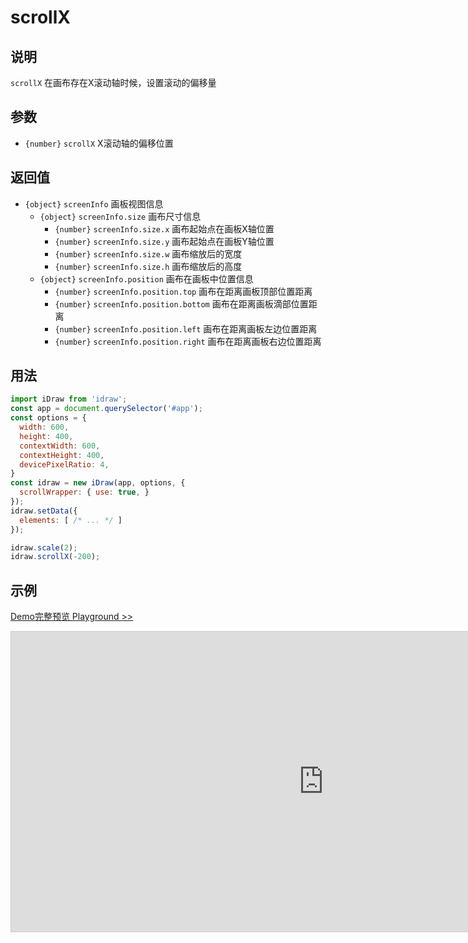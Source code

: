 # scrollX

## 说明

`scrollX` 在画布存在X滚动轴时候，设置滚动的偏移量

## 参数

- `{number}` `scrollX` X滚动轴的偏移位置

## 返回值

- `{object}` `screenInfo` 画板视图信息
  - `{object}` `screenInfo.size` 画布尺寸信息
    - `{number}` `screenInfo.size.x` 画布起始点在画板X轴位置
    - `{number}` `screenInfo.size.y` 画布起始点在画板Y轴位置
    - `{number}` `screenInfo.size.w` 画布缩放后的宽度
    - `{number}` `screenInfo.size.h` 画布缩放后的高度
  - `{object}` `screenInfo.position` 画布在画板中位置信息
    - `{number}` `screenInfo.position.top` 画布在距离画板顶部位置距离
    - `{number}` `screenInfo.position.bottom` 画布在距离画板滴部位置距离
    - `{number}` `screenInfo.position.left` 画布在距离画板左边位置距离
    - `{number}` `screenInfo.position.right` 画布在距离画板右边位置距离

## 用法

```js
import iDraw from 'idraw';
const app = document.querySelector('#app');
const options = {
  width: 600,
  height: 400,
  contextWidth: 600,
  contextHeight: 400,
  devicePixelRatio: 4,
}
const idraw = new iDraw(app, options, {
  scrollWrapper: { use: true, }
});
idraw.setData({
  elements: [ /* ... */ ]
});

idraw.scale(2);
idraw.scrollX(-200);
```

## 示例

[Demo完整预览 Playground >>](https://idraw.js.org/playground/?demo=api-scrollX)

<iframe 
  src="https://idraw.js.org/playground/?demo=api-scrollX&header=false&sider=false&default-editor-split=37" 
  width="1000" height="480" frameborder="no" border="0"
  style="border: 1px solid #cecece; margin: 0px auto;"
></iframe>